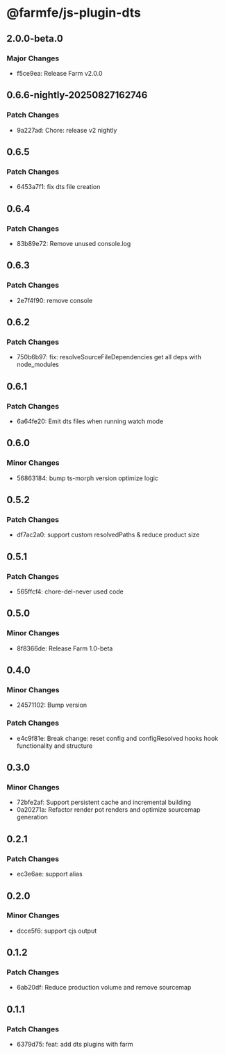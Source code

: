 # @farmfe/js-plugin-dts

## 2.0.0-beta.0

### Major Changes

- f5ce9ea: Release Farm v2.0.0

## 0.6.6-nightly-20250827162746

### Patch Changes

- 9a227ad: Chore: release v2 nightly

## 0.6.5

### Patch Changes

- 6453a7f1: fix dts file creation

## 0.6.4

### Patch Changes

- 83b89e72: Remove unused console.log

## 0.6.3

### Patch Changes

- 2e7f4f90: remove console

## 0.6.2

### Patch Changes

- 750b6b97: fix: resolveSourceFileDependencies get all deps with node_modules

## 0.6.1

### Patch Changes

- 6a64fe20: Emit dts files when running watch mode

## 0.6.0

### Minor Changes

- 56863184: bump ts-morph version optimize logic

## 0.5.2

### Patch Changes

- df7ac2a0: support custom resolvedPaths & reduce product size

## 0.5.1

### Patch Changes

- 565ffcf4: chore-del-never used code

## 0.5.0

### Minor Changes

- 8f8366de: Release Farm 1.0-beta

## 0.4.0

### Minor Changes

- 24571102: Bump version

### Patch Changes

- e4c9f81e: Break change: reset config and configResolved hooks hook functionality and structure

## 0.3.0

### Minor Changes

- 72bfe2af: Support persistent cache and incremental building
- 0a20271a: Refactor render pot renders and optimize sourcemap generation

## 0.2.1

### Patch Changes

- ec3e6ae: support alias

## 0.2.0

### Minor Changes

- dcce5f6: support cjs output

## 0.1.2

### Patch Changes

- 6ab20df: Reduce production volume and remove sourcemap

## 0.1.1

### Patch Changes

- 6379d75: feat: add dts plugins with farm
